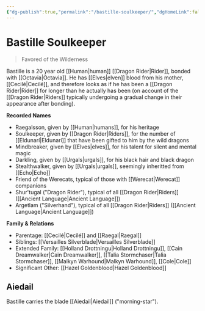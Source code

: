 ```yaml
---
{"dg-publish":true,"permalink":"/bastille-soulkeeper/","dgHomeLink":false,"dgPassFrontmatter":false}
---
```


# Bastille Soulkeeper
>Favored of the Wilderness

Bastille is a 20 year old [[Human|human]] [[Dragon Rider|Rider]], bonded with [[Octavia|Octavia]]. He has [[Elves|elven]] blood from his mother, [[Cecilé|Cecilé]], and therefore looks as if he has been a [[Dragon Rider|Rider]] for longer than he actually has been (on account of the [[Dragon Rider|Riders]] typically undergoing a gradual change in their appearance after bonding). 

**Recorded Names**
- Raegalsson, given by [[Human|humans]], for his heritage
- Soulkeeper, given by [[Dragon Rider|Riders]], for the number of [[Eldunarí|Eldunarí]] that have been gifted to him by the wild dragons
- Mindbreaker, given by [[Elves|elves]], for his talent for silent and mental magic
- Darkling, given by [[Urgals|urgals]], for his black hair and black dragon
- Stealthwalker, given by [[Urgals|urgals]], seemingly inheritted from [[Echo|Echo]]
- Friend of the Werecats, typical of those with [[Werecat|Werecat]] companions
- Shur'tugal ("Dragon Rider"), typical of all [[Dragon Rider|Riders]] ([[Ancient Language|Ancient Language]])
- Argetlam ("Silverhand"), typical of all [[Dragon Rider|Riders]] ([[Ancient Language|Ancient Language]])

**Family & Relations**
- Parentage: [[Cecilé|Cecilé]] and [[Raegal|Raegal]]
- Siblings: [[Versailles Silverblade|Versailles Silverblade]]
- Extended Family: [[Holland Drottningu|Holland Drottningu]], [[Cain Dreamwalker|Cain Dreamwalker]], [[Talia Stormchaser|Talia Stormchaser]], [[Malkyn Warhound|Malkyn Warhound]], [[Cole|Cole]]
- Significant Other: [[Hazel Goldenblood|Hazel Goldenblood]]

## Aiedail
Bastille carries the blade [[Aiedail|Aiedail]] ("morning-star"). 